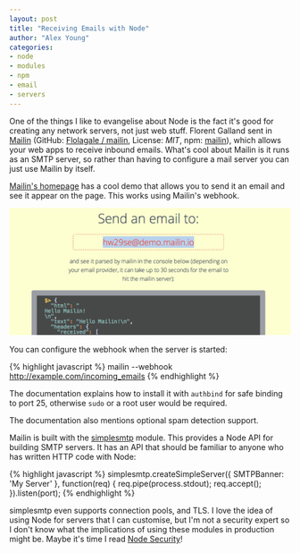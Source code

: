 ```yaml
---
layout: post
title: "Receiving Emails with Node"
author: "Alex Young"
categories:
- node
- modules
- npm
- email
- servers
---
```


One of the things I like to evangelise about Node is the fact it's good for creating any network servers, not just web stuff.  Florent Galland sent in [Mailin](http://mailin.io/) (GitHub: [Flolagale / mailin](https://github.com/Flolagale/mailin), License: _MIT_, npm: [mailin](http://mailin.io/)), which allows your web apps to receive inbound emails.  What's cool about Mailin is it runs as an SMTP server, so rather than having to configure a mail server you can just use Mailin by itself.

[Mailin's homepage](http://mailin.io) has a cool demo that allows you to send it an email and see it appear on the page.  This works using Mailin's webhook.

![Mailin](/images/posts/mailin.png)

You can configure the webhook when the server is started:

{% highlight javascript %}
mailin --webhook http://example.com/incoming_emails
{% endhighlight %}

The documentation explains how to install it with `authbind` for safe binding to port 25, otherwise `sudo` or a root user would be required.

The documentation also mentions optional spam detection support.

Mailin is built with the [simplesmtp](https://www.npmjs.org/package/simplesmtp) module.  This provides a Node API for building SMTP servers.  It has an API that should be familiar to anyone who has written HTTP code with Node:

{% highlight javascript %}
simplesmtp.createSimpleServer({ SMTPBanner: 'My Server' }, function(req) {
  req.pipe(process.stdout);
  req.accept();
}).listen(port);
{% endhighlight %}

simplesmtp even supports connection pools, and TLS.  I love the idea of using Node for servers that I can customise, but I'm not a security expert so I don't know what the implications of using these modules in production might be.  Maybe it's time I read [Node Security](http://www.packtpub.com/secure-your-node-applications-with-node-security/book)!
